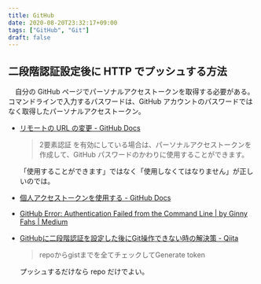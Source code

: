 ```yaml
---
title: GitHub
date: 2020-08-20T23:32:17+09:00
tags: ["GitHub", "Git"]
draft: false
---
```


## 二段階認証設定後に HTTP でプッシュする方法

　自分の GitHub ページでパーソナルアクセストークンを取得する必要がある。
コマンドラインで入力するパスワードは、GitHub アカウントのパスワードではなく取得したパーソナルアクセストークン。

- [リモートの URL の変更 - GitHub Docs](https://docs.github.com/ja/github/using-git/changing-a-remotes-url#switching-remote-urls-from-ssh-to-https)
    > 2要素認証 を有効にしている場合は、パーソナルアクセストークンを作成して、GitHub パスワードのかわりに使用することができます。

    「使用することができます」ではなく「使用しなくてはなりません」が正しいのでは。
    
- [個人アクセストークンを使用する - GitHub Docs](https://docs.github.com/ja/github/authenticating-to-github/creating-a-personal-access-token)

- [GitHub Error: Authentication Failed from the Command Line | by Ginny Fahs | Medium](https://medium.com/@ginnyfahs/github-error-authentication-failed-from-command-line-3a545bfd0ca8)

- [GitHubに二段階認証を設定した後にGit操作できない時の解決策 - Qiita](https://qiita.com/kitoko552/items/3f45de6c876c638b690d)

    > repoからgistまでを全てチェックしてGenerate token

    プッシュするだけなら repo だけでよい。
